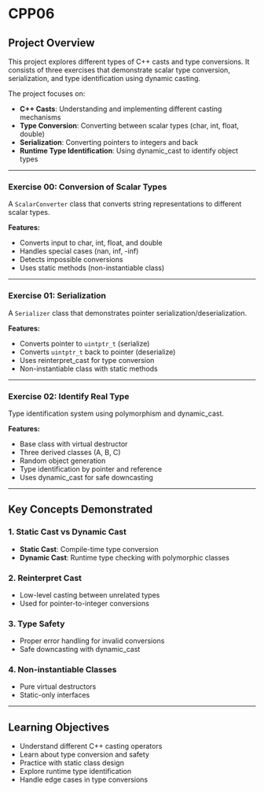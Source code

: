 # CPP06

## Project Overview

This project explores different types of C++ casts and type conversions. It consists of three exercises that demonstrate scalar type conversion, serialization, and type identification using dynamic casting.

The project focuses on:
- **C++ Casts**: Understanding and implementing different casting mechanisms
- **Type Conversion**: Converting between scalar types (char, int, float, double)
- **Serialization**: Converting pointers to integers and back
- **Runtime Type Identification**: Using dynamic_cast to identify object types

---

### Exercise 00: Conversion of Scalar Types

A `ScalarConverter` class that converts string representations to different scalar types.

**Features:**
- Converts input to char, int, float, and double
- Handles special cases (nan, inf, -inf)
- Detects impossible conversions
- Uses static methods (non-instantiable class)

---

### Exercise 01: Serialization

A `Serializer` class that demonstrates pointer serialization/deserialization.

**Features:**
- Converts pointer to `uintptr_t` (serialize)
- Converts `uintptr_t` back to pointer (deserialize)
- Uses reinterpret_cast for type conversion
- Non-instantiable class with static methods

---

### Exercise 02: Identify Real Type

Type identification system using polymorphism and dynamic_cast.

**Features:**
- Base class with virtual destructor
- Three derived classes (A, B, C)
- Random object generation
- Type identification by pointer and reference
- Uses dynamic_cast for safe downcasting

---

## Key Concepts Demonstrated

### 1. Static Cast vs Dynamic Cast
- **Static Cast**: Compile-time type conversion
- **Dynamic Cast**: Runtime type checking with polymorphic classes

### 2. Reinterpret Cast
- Low-level casting between unrelated types
- Used for pointer-to-integer conversions

### 3. Type Safety
- Proper error handling for invalid conversions
- Safe downcasting with dynamic_cast

### 4. Non-instantiable Classes
- Pure virtual destructors
- Static-only interfaces

---

## Learning Objectives

- Understand different C++ casting operators
- Learn about type conversion and safety
- Practice with static class design
- Explore runtime type identification
- Handle edge cases in type conversions
